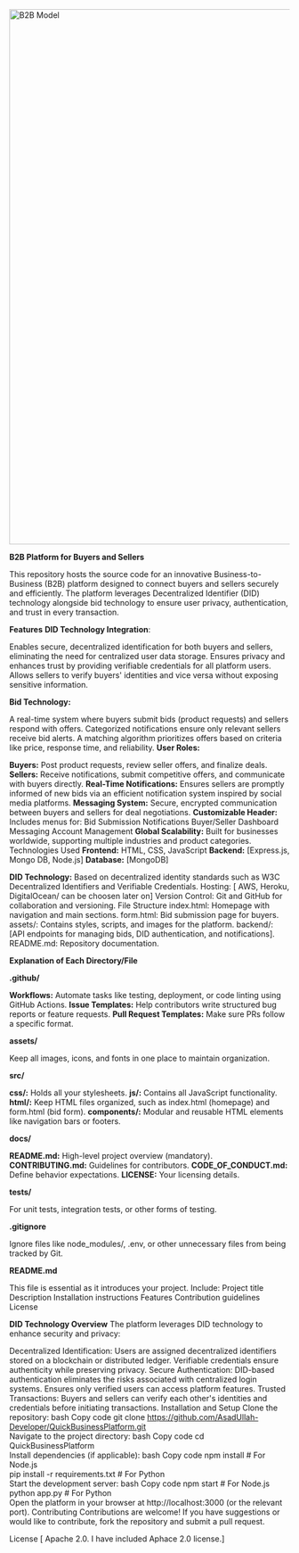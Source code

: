 <img width="960" alt="B2B Model" src="https://github.com/user-attachments/assets/62b78458-c317-4392-b34b-802fc5f8f20c" />


**B2B Platform for Buyers and Sellers**

This repository hosts the source code for an innovative Business-to-Business (B2B) platform designed to connect buyers and sellers securely and efficiently. The platform leverages Decentralized Identifier (DID) technology alongside bid technology to ensure user privacy, authentication, and trust in every transaction.

**Features**
**DID Technology Integration**:

Enables secure, decentralized identification for both buyers and sellers, eliminating the need for centralized user data storage.
Ensures privacy and enhances trust by providing verifiable credentials for all platform users.
Allows sellers to verify buyers' identities and vice versa without exposing sensitive information.


**Bid Technology:**

A real-time system where buyers submit bids (product requests) and sellers respond with offers.
Categorized notifications ensure only relevant sellers receive bid alerts.
A matching algorithm prioritizes offers based on criteria like price, response time, and reliability.
**User Roles:**

**Buyers:** Post product requests, review seller offers, and finalize deals.
**Sellers:** Receive notifications, submit competitive offers, and communicate with buyers directly.
**Real-Time Notifications:** Ensures sellers are promptly informed of new bids via an efficient notification system inspired by social media platforms.
**Messaging System:** Secure, encrypted communication between buyers and sellers for deal negotiations.
**Customizable Header:** Includes menus for:
Bid Submission
Notifications
Buyer/Seller Dashboard
Messaging
Account Management
**Global Scalability:** Built for businesses worldwide, supporting multiple industries and product categories.
Technologies Used
**Frontend:** HTML, CSS, JavaScript
**Backend:** [Express.js, Mongo DB,  Node.js]
**Database:** [MongoDB]

**DID Technology:** Based on decentralized identity standards such as W3C Decentralized Identifiers and Verifiable Credentials.
Hosting: [ AWS, Heroku, DigitalOcean/ can be choosen later on]
Version Control: Git and GitHub for collaboration and versioning.
File Structure
index.html: Homepage with navigation and main sections.
form.html: Bid submission page for buyers.
assets/: Contains styles, scripts, and images for the platform.
backend/: [API endpoints for managing bids, DID authentication, and notifications].
README.md: Repository documentation.

**Explanation of Each Directory/File**

**.github/**

**Workflows:** Automate tasks like testing, deployment, or code linting using GitHub Actions.
**Issue Templates:** Help contributors write structured bug reports or feature requests.
**Pull Request Templates:** Make sure PRs follow a specific format.


**assets/**

Keep all images, icons, and fonts in one place to maintain organization.


**src/**

**css/:** Holds all your stylesheets.
**js/:** Contains all JavaScript functionality.
**html/:** Keep HTML files organized, such as index.html (homepage) and form.html (bid form).
**components/:** Modular and reusable HTML elements like navigation bars or footers.


**docs/**

**README.md:** High-level project overview (mandatory).
**CONTRIBUTING.md:** Guidelines for contributors.
**CODE_OF_CONDUCT.md:** Define behavior expectations.
**LICENSE:** Your licensing details.


**tests/**

For unit tests, integration tests, or other forms of testing.


**.gitignore**

Ignore files like node_modules/, .env, or other unnecessary files from being tracked by Git.


**README.md**

This file is essential as it introduces your project. Include:
Project title
Description
Installation instructions
Features
Contribution guidelines
License




**DID Technology Overview**
The platform leverages DID technology to enhance security and privacy:

Decentralized Identification:
Users are assigned decentralized identifiers stored on a blockchain or distributed ledger.
Verifiable credentials ensure authenticity while preserving privacy.
Secure Authentication:
DID-based authentication eliminates the risks associated with centralized login systems.
Ensures only verified users can access platform features.
Trusted Transactions:
Buyers and sellers can verify each other's identities and credentials before initiating transactions.
Installation and Setup
Clone the repository:
bash
Copy code
git clone https://github.com/AsadUllah-Developer/QuickBusinessPlatform.git  
Navigate to the project directory:
bash
Copy code
cd QuickBusinessPlatform   
Install dependencies (if applicable):
bash
Copy code
npm install  # For Node.js  
pip install -r requirements.txt  # For Python  
Start the development server:
bash
Copy code
npm start  # For Node.js  
python app.py  # For Python  
Open the platform in your browser at http://localhost:3000 (or the relevant port).
Contributing
Contributions are welcome! If you have suggestions or would like to contribute, fork the repository and submit a pull request.

License
[ Apache 2.0. I have included Aphace 2.0 license.]


